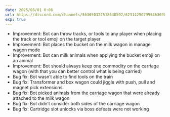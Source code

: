 ```yaml
---
date: 2025/08/01 0:06
url: https://discord.com/channels/563650322518638592/623142507995463690/1400494595292401724
exp: true
---
```

- Improvement: Bot can throw tracks, or tools to any player when placing the track or tool emoji on the  target player
- Improvement: Bot places the bucket on the milk wagon in manage wagon mode
- Improvement: Bot can milk animals when applying the bucket emoji on an animal
- Improvement: Bot should always keep one commodity on the carriage wagon (with that you can better control what is being carried)
- Bug fix: Bot wasn’t able to find tools on the train
- Bug fix: Transformer and box wagon could jiggle with push, pull and magnet pick extensions
- Bug fix: Bot picked animals from the carriage wagon that were already attached to the milk wagon
- Bug fix: Bot didn’t consider both sides of the carriage wagon
- Bug fix: Cartridge slot unlocks via boss defeats were not working